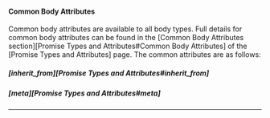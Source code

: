 #### Common Body Attributes

Common body attributes are available to all body types. Full details for common
body attributes can be found in the
[Common Body Attributes section][Promise Types and Attributes#Common Body Attributes]
of the [Promise Types and Attributes] page. The common attributes are as
follows:

##### [inherit_from][Promise Types and Attributes#inherit_from]

##### [meta][Promise Types and Attributes#meta]

<hr>
